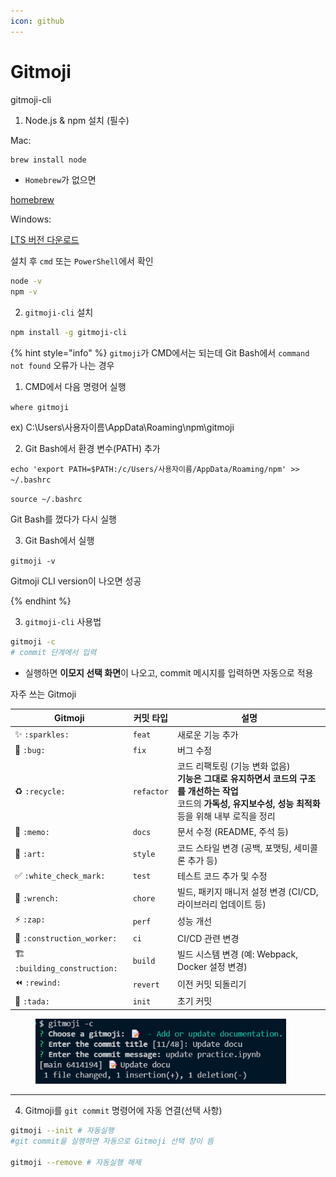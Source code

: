 ```yaml
---
icon: github
---
```


# Gitmoji

gitmoji-cli

1. Node.js & npm 설치 (필수)

Mac:

```bash
brew install node 
```

* `Homebrew`가 없으면&#x20;

[homebrew](https://brew.sh/)



Windows:

[LTS 버전 다운로드](https://nodejs.org/ko)

설치 후 `cmd` 또는 `PowerShell`에서 확인

```bash
node -v
npm -v
```



2. `gitmoji-cli` 설치

```bash
npm install -g gitmoji-cli
```

{% hint style="info" %}
`gitmoji`가 CMD에서는 되는데 Git Bash에서 `command not found` 오류가 나는 경우



1. CMD에서 다음 명령어 실행

`where gitmoji`&#x20;

ex) C:\Users\사용자이름\AppData\Roaming\npm\gitmoji



2. Git Bash에서 환경 변수(PATH) 추가

`echo 'export PATH=$PATH:/c/Users/사용자이름/AppData/Roaming/npm' >> ~/.bashrc` &#x20;

`source ~/.bashrc`&#x20;

Git Bash를 껐다가 다시 실행



3. Git Bash에서 실행

`gitmoji -v`&#x20;

Gitmoji CLI version이 나오면 성공


{% endhint %}



3. `gitmoji-cli` 사용법

```bash
gitmoji -c
# commit 단계에서 입력
```

* 실행하면 **이모지 선택 화면**이 나오고, commit 메시지를 입력하면 자동으로 적용



자주 쓰는 Gitmoji

<table data-full-width="true"><thead><tr><th>Gitmoji</th><th>커밋 타입</th><th>설명</th></tr></thead><tbody><tr><td>✨ <code>:sparkles:</code></td><td><code>feat</code></td><td>새로운 기능 추가</td></tr><tr><td>🐛 <code>:bug:</code></td><td><code>fix</code></td><td>버그 수정</td></tr><tr><td>♻️ <code>:recycle:</code></td><td><code>refactor</code></td><td>코드 리팩토링 (기능 변화 없음)<br><strong>기능은 그대로 유지하면서 코드의 구조를 개선하는 작업</strong><br>코드의 <strong>가독성, 유지보수성, 성능 최적화</strong> 등을 위해 내부 로직을 정리</td></tr><tr><td>📝 <code>:memo:</code></td><td><code>docs</code></td><td>문서 수정 (README, 주석 등)</td></tr><tr><td>🎨 <code>:art:</code></td><td><code>style</code></td><td>코드 스타일 변경 (공백, 포맷팅, 세미콜론 추가 등)</td></tr><tr><td>✅ <code>:white_check_mark:</code></td><td><code>test</code></td><td>테스트 코드 추가 및 수정</td></tr><tr><td>🔧 <code>:wrench:</code></td><td><code>chore</code></td><td>빌드, 패키지 매니저 설정 변경 (CI/CD, 라이브러리 업데이트 등)</td></tr><tr><td>⚡ <code>:zap:</code></td><td><code>perf</code></td><td>성능 개선</td></tr><tr><td>👷 <code>:construction_worker:</code></td><td><code>ci</code></td><td>CI/CD 관련 변경</td></tr><tr><td>🏗️ <code>:building_construction:</code></td><td><code>build</code></td><td>빌드 시스템 변경 (예: Webpack, Docker 설정 변경)</td></tr><tr><td>⏪ <code>:rewind:</code></td><td><code>revert</code></td><td>이전 커밋 되돌리기</td></tr><tr><td>🎉 <code>:tada:</code></td><td><code>init</code></td><td>초기 커밋</td></tr></tbody></table>

<div align="left"><figure><img src="../../../.gitbook/assets/image (5).png" alt="" width="401"><figcaption></figcaption></figure></div>

***

4. Gitmoji를 `git commit` 명령어에 자동 연결(선택 사항)

```bash
gitmoji --init # 자동실행
#git commit을 실행하면 자동으로 Gitmoji 선택 창이 뜸

gitmoji --remove # 자동실행 해제
```





